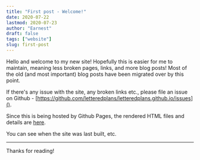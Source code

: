 ```yaml
---
title: "First post - Welcome!"
date: 2020-07-22
lastmod: 2020-07-23
author: "Earnest"
draft: false
tags: ["website"]
slug: first-post
---
```


Hello and welcome to my new site! Hopefully this is easier for me to maintain, meaning less broken pages, links, and more blog posts! Most of the old (and most important) blog posts have been migrated over by this point.

If there's any issue with the site, any broken links etc., please file an issue on Github - [https://github.com/letteredplans/letteredplans.github.io/issues]().

Since this is being hosted by Github Pages, the rendered HTML files and details are [here](https://github.com/letteredplans/letteredplans.github.io/).

You can see when the site was last built, etc.

---

Thanks for reading!
